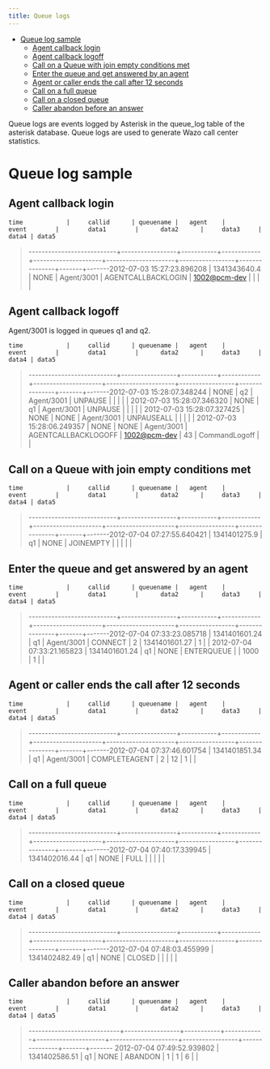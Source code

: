 ```yaml
---
title: Queue logs
---
```


-   [Queue log sample](#queue-log-sample)
    -   [Agent callback login](#agent-callback-login)
    -   [Agent callback logoff](#agent-callback-logoff)
    -   [Call on a Queue with join empty conditions
        met](#call-on-a-queue-with-join-empty-conditions-met)
    -   [Enter the queue and get answered by an
        agent](#enter-the-queue-and-get-answered-by-an-agent)
    -   [Agent or caller ends the call after 12
        seconds](#agent-or-caller-ends-the-call-after-12-seconds)
    -   [Call on a full queue](#call-on-a-full-queue)
    -   [Call on a closed queue](#call-on-a-closed-queue)
    -   [Caller abandon before an
        answer](#caller-abandon-before-an-answer)

Queue logs are events logged by Asterisk in the queue\_log table of the
asterisk database. Queue logs are used to generate Wazo call center
statistics.

Queue log sample
================

Agent callback login
--------------------

    time            |     callid      | queuename |   agent    |        event        |        data1        |      data2      |     data3     | data4 | data5

> \-\-\-\-\-\-\-\-\-\-\-\-\-\-\-\-\-\-\-\-\-\-\-\-\-\--+\-\-\-\-\-\-\-\-\-\-\-\-\-\-\-\--+\-\-\-\-\-\-\-\-\-\--+\-\-\-\-\-\-\-\-\-\-\--+\-\-\-\-\-\-\-\-\-\-\-\-\-\-\-\-\-\-\-\--+\-\-\-\-\-\-\-\-\-\-\-\-\-\-\-\-\-\-\-\--+\-\-\-\-\-\-\-\-\-\-\-\-\-\-\-\--+\-\-\-\-\-\-\-\-\-\-\-\-\-\--+\-\-\-\-\-\--+\-\-\-\-\-\--2012-07-03
> 15:27:23.896208 \| 1341343640.4 \| NONE \| Agent/3001 \|
> AGENTCALLBACKLOGIN \| <1002@pcm-dev> \| \| \| \|

Agent callback logoff
---------------------

Agent/3001 is logged in queues q1 and q2.

    time            |     callid      | queuename |   agent    |        event        |        data1        |      data2      |     data3     | data4 | data5

> \-\-\-\-\-\-\-\-\-\-\-\-\-\-\-\-\-\-\-\-\-\-\-\-\-\--+\-\-\-\-\-\-\-\-\-\-\-\-\-\-\-\--+\-\-\-\-\-\-\-\-\-\--+\-\-\-\-\-\-\-\-\-\-\--+\-\-\-\-\-\-\-\-\-\-\-\-\-\-\-\-\-\-\-\--+\-\-\-\-\-\-\-\-\-\-\-\-\-\-\-\-\-\-\-\--+\-\-\-\-\-\-\-\-\-\-\-\-\-\-\-\--+\-\-\-\-\-\-\-\-\-\-\-\-\-\--+\-\-\-\-\-\--+\-\-\-\-\-\--2012-07-03
> 15:28:07.348244 \| NONE \| q2 \| Agent/3001 \| UNPAUSE \| \| \| \| \|
> 2012-07-03 15:28:07.346320 \| NONE \| q1 \| Agent/3001 \| UNPAUSE \|
> \| \| \| \| 2012-07-03 15:28:07.327425 \| NONE \| NONE \| Agent/3001
> \| UNPAUSEALL \| \| \| \| \| 2012-07-03 15:28:06.249357 \| NONE \|
> NONE \| Agent/3001 \| AGENTCALLBACKLOGOFF \| <1002@pcm-dev> \| 43 \|
> CommandLogoff \| \|

Call on a Queue with join empty conditions met
----------------------------------------------

    time            |     callid      | queuename |   agent    |        event        |        data1        |      data2      |     data3     | data4 | data5

> \-\-\-\-\-\-\-\-\-\-\-\-\-\-\-\-\-\-\-\-\-\-\-\-\-\--+\-\-\-\-\-\-\-\-\-\-\-\-\-\-\-\--+\-\-\-\-\-\-\-\-\-\--+\-\-\-\-\-\-\-\-\-\-\--+\-\-\-\-\-\-\-\-\-\-\-\-\-\-\-\-\-\-\-\--+\-\-\-\-\-\-\-\-\-\-\-\-\-\-\-\-\-\-\-\--+\-\-\-\-\-\-\-\-\-\-\-\-\-\-\-\--+\-\-\-\-\-\-\-\-\-\-\-\-\-\--+\-\-\-\-\-\--+\-\-\-\-\-\--2012-07-04
> 07:27:55.640421 \| 1341401275.9 \| q1 \| NONE \| JOINEMPTY \| \| \| \|
> \|

Enter the queue and get answered by an agent
--------------------------------------------

    time            |     callid      | queuename |   agent    |        event        |        data1        |      data2      |     data3     | data4 | data5

> \-\-\-\-\-\-\-\-\-\-\-\-\-\-\-\-\-\-\-\-\-\-\-\-\-\--+\-\-\-\-\-\-\-\-\-\-\-\-\-\-\-\--+\-\-\-\-\-\-\-\-\-\--+\-\-\-\-\-\-\-\-\-\-\--+\-\-\-\-\-\-\-\-\-\-\-\-\-\-\-\-\-\-\-\--+\-\-\-\-\-\-\-\-\-\-\-\-\-\-\-\-\-\-\-\--+\-\-\-\-\-\-\-\-\-\-\-\-\-\-\-\--+\-\-\-\-\-\-\-\-\-\-\-\-\-\--+\-\-\-\-\-\--+\-\-\-\-\-\--2012-07-04
> 07:33:23.085718 \| 1341401601.24 \| q1 \| Agent/3001 \| CONNECT \| 2
> \| 1341401601.27 \| 1 \| \| 2012-07-04 07:33:21.165823 \|
> 1341401601.24 \| q1 \| NONE \| ENTERQUEUE \| \| 1000 \| 1 \| \|

Agent or caller ends the call after 12 seconds
----------------------------------------------

    time            |     callid      | queuename |   agent    |        event        |        data1        |      data2      |     data3     | data4 | data5

> \-\-\-\-\-\-\-\-\-\-\-\-\-\-\-\-\-\-\-\-\-\-\-\-\-\--+\-\-\-\-\-\-\-\-\-\-\-\-\-\-\-\--+\-\-\-\-\-\-\-\-\-\--+\-\-\-\-\-\-\-\-\-\-\--+\-\-\-\-\-\-\-\-\-\-\-\-\-\-\-\-\-\-\-\--+\-\-\-\-\-\-\-\-\-\-\-\-\-\-\-\-\-\-\-\--+\-\-\-\-\-\-\-\-\-\-\-\-\-\-\-\--+\-\-\-\-\-\-\-\-\-\-\-\-\-\--+\-\-\-\-\-\--+\-\-\-\-\-\--2012-07-04
> 07:37:46.601754 \| 1341401851.34 \| q1 \| Agent/3001 \| COMPLETEAGENT
> \| 2 \| 12 \| 1 \| \|

Call on a full queue
--------------------

    time            |     callid      | queuename |   agent    |        event        |        data1        |      data2      |     data3     | data4 | data5

> \-\-\-\-\-\-\-\-\-\-\-\-\-\-\-\-\-\-\-\-\-\-\-\-\-\--+\-\-\-\-\-\-\-\-\-\-\-\-\-\-\-\--+\-\-\-\-\-\-\-\-\-\--+\-\-\-\-\-\-\-\-\-\-\--+\-\-\-\-\-\-\-\-\-\-\-\-\-\-\-\-\-\-\-\--+\-\-\-\-\-\-\-\-\-\-\-\-\-\-\-\-\-\-\-\--+\-\-\-\-\-\-\-\-\-\-\-\-\-\-\-\--+\-\-\-\-\-\-\-\-\-\-\-\-\-\--+\-\-\-\-\-\--+\-\-\-\-\-\--2012-07-04
> 07:40:17.339945 \| 1341402016.44 \| q1 \| NONE \| FULL \| \| \| \| \|

Call on a closed queue
----------------------

    time            |     callid      | queuename |   agent    |        event        |        data1        |      data2      |     data3     | data4 | data5

> \-\-\-\-\-\-\-\-\-\-\-\-\-\-\-\-\-\-\-\-\-\-\-\-\-\--+\-\-\-\-\-\-\-\-\-\-\-\-\-\-\-\--+\-\-\-\-\-\-\-\-\-\--+\-\-\-\-\-\-\-\-\-\-\--+\-\-\-\-\-\-\-\-\-\-\-\-\-\-\-\-\-\-\-\--+\-\-\-\-\-\-\-\-\-\-\-\-\-\-\-\-\-\-\-\--+\-\-\-\-\-\-\-\-\-\-\-\-\-\-\-\--+\-\-\-\-\-\-\-\-\-\-\-\-\-\--+\-\-\-\-\-\--+\-\-\-\-\-\--2012-07-04
> 07:48:03.455999 \| 1341402482.49 \| q1 \| NONE \| CLOSED \| \| \| \|
> \|

Caller abandon before an answer
-------------------------------

    time            |     callid      | queuename |   agent    |        event        |        data1        |      data2      |     data3     | data4 | data5

> \-\-\-\-\-\-\-\-\-\-\-\-\-\-\-\-\-\-\-\-\-\-\-\-\-\-\--+\-\-\-\-\-\-\-\-\-\-\-\-\-\-\-\--+\-\-\-\-\-\-\-\-\-\--+\-\-\-\-\-\-\-\-\-\-\--+\-\-\-\-\-\-\-\-\-\-\-\-\-\-\-\-\-\-\-\--+\-\-\-\-\-\-\-\-\-\-\-\-\-\-\-\-\-\-\-\--+\-\-\-\-\-\-\-\-\-\-\-\-\-\-\-\--+\-\-\-\-\-\-\-\-\-\-\-\-\-\--+\-\-\-\-\-\--+\-\-\-\-\-\--
> 2012-07-04 07:49:52.939802 \| 1341402586.51 \| q1 \| NONE \| ABANDON
> \| 1 \| 1 \| 6 \| \|
